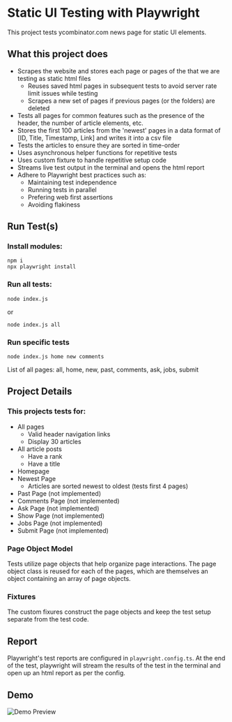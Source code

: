 
# Static UI Testing with Playwright
This project tests ycombinator.com news page for static UI elements.

## What this project does
- Scrapes the website and stores each page or pages of the that we are testing as static html files
    - Reuses saved html pages in subsequent tests to avoid server rate limit issues while testing
    - Scrapes a new set of pages if previous pages (or the folders) are deleted
- Tests all pages for common features such as the presence of the header, the number of article elements, etc.
- Stores the first 100 articles from the 'newest' pages in a data format of [ID, Title, Timestamp, Link] and writes it into a csv file
- Tests the articles to ensure they are sorted in time-order
- Uses asynchronous helper functions for repetitive tests
- Uses custom fixture to handle repetitive setup code
- Streams live test output in the terminal and opens the html report
- Adhere to Playwright best practices such as:
    - Maintaining test independence
    - Running tests in parallel
    - Prefering web first assertions
    - Avoiding flakiness

## Run Test(s)
### Install modules:
```
npm i
npx playwright install
```
### Run all tests:
```
node index.js
```
or
```
node index.js all
```
### Run specific tests
```
node index.js home new comments
```
List of all pages: all, home, new, past, comments, ask, jobs, submit

## Project Details
### This projects tests for:
- All pages
    - Valid header navigation links
    - Display 30 articles
- All article posts
    - Have a rank
    - Have a title
- Homepage
- Newest Page
    - Articles are sorted newest to oldest (tests first 4 pages)
- Past Page (not implemented)
- Comments Page (not implemented)
- Ask Page (not implemented)
- Show Page (not implemented)
- Jobs Page (not implemented)
- Submit Page (not implemented)

### Page Object Model
Tests utilize page objects that help organize page interactions. The page object class is reused for each of the pages, which are themselves an object containing an array of page objects.

### Fixtures
The custom fixures construct the page objects and keep the test setup separate from the test code.

## Report
Playwright's test reports are configured in `playwright.config.ts`. At the end of the test, playwright will stream the results of the test in the terminal and open up an html report as per the config.

## Demo
![Demo Preview](./demo.gif)